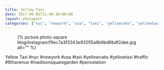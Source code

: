 ```yaml
---
title: Yellow Taxi
date: 2017-06-05T11:40:16+00:00
layout: photopost
categories: ["nyc", "newyork", "usa", "taxi", "yellowcabs", "yellowtaxi", "traffic", "9thavenue", "madisonsquaregarden", "pennstation", "photos", "instagram"]
---
```


<figure class="photo photo--square">
  {% picture photo-square blog/instagram/f9ec7a3f3343e92055a9b9bd6bdf2dee.jpg alt="" %}
</figure>

Yellow Taxi
#nyc #newyork #usa #taxi #yellowcabs #yellowtaxi #traffic #9thavenue #madisonsquaregarden #pennstation
